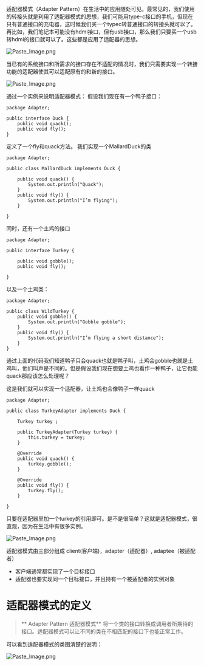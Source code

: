适配器模式（Adapter Pattern）在生活中的应用随处可见。最常见的，我们使用的转接头就是利用了适配器模式的思想，我们可能用type-c接口的手机，但现在只有普通接口的充电器，这时候我们买一个typec转普通接口的转接头就可以了。再比如，我们笔记本可能没有hdmi接口，但有usb接口，那么我们只要买一个usb转hdmi的接口就可以了。这些都是应用了适配器的思想。

![Paste_Image.png](http://upload-images.jianshu.io/upload_images/1234352-f6ef82b346159675.png?imageMogr2/auto-orient/strip%7CimageView2/2/w/1240)

当已有的系统接口和所需求的接口存在不适配的情况时，我们只需要实现一个转接功能的适配器使其可以适配原有的和新的接口。


![Paste_Image.png](http://upload-images.jianshu.io/upload_images/1234352-0a651b844669b436.png?imageMogr2/auto-orient/strip%7CimageView2/2/w/1240)

通过一个实例来说明适配器模式：
假设我们现在有一个鸭子接口：
```
package Adapter;

public interface Duck {
	public void quack();
	public void fly();
}
```
定义了一个fly和quack方法。
我们实现一个MallardDuck的类
```
package Adapter;

public class MallardDuck implements Duck {

	public void quack() {
		System.out.println("Quack");
	}
	public void fly() {
		System.out.println("I’m flying");
	}

}
```

同时，还有一个土鸡的接口
```
package Adapter;

public interface Turkey {
	
	public void gobble();
	public void fly();

}

```
以及一个土鸡类：
```
package Adapter;

public class WildTurkey {
	public void gobble() {
		System.out.println("Gobble gobble");
	}
	public void fly() {
		System.out.println("I’m flying a short distance");
	}
}

```
通过上面的代码我们知道鸭子只会quack也就是鸭子叫，土鸡会gobble也就是土鸡叫，他们叫声是不同的。但是假设我们现在想要土鸡也看作一种鸭子，让它也能quack那应该怎么处理呢？

这是我们就可以实现一个适配器，让土鸡也会像鸭子一样quack

```
package Adapter;

public class TurkeyAdapter implements Duck {
	
	Turkey turkey ;
	
	public TurkeyAdapter(Turkey turkey) {
		this.turkey = turkey;
	}
	
	@Override
	public void quack() {
		turkey.gobble();
	}

	@Override
	public void fly() {
		turkey.fly();
	}

}

```

只要在适配器里加一个turkey的引用即可。是不是很简单？这就是适配器模式，很直观，因为在生活中有很多实例。



![Paste_Image.png](http://upload-images.jianshu.io/upload_images/1234352-d567cd6540babc96.png?imageMogr2/auto-orient/strip%7CimageView2/2/w/1240)


适配器模式由三部分组成
client(客户端)，adapter（适配器）, adaptee（被适配者）
* 客户端通常都实现了一个目标接口
* 适配器也要实现同一个目标接口，并且持有一个被适配者的实例对象

# 适配器模式的定义

> ** Adapter Pattern 适配器模式** 将一个类的接口转换成调用者所期待的接口。适配器模式可以让不同的类在不相匹配的接口下也能正常工作。

可以看到适配器模式的类图清楚的说明：

![Paste_Image.png](http://upload-images.jianshu.io/upload_images/1234352-7a4333f2a946f274.png?imageMogr2/auto-orient/strip%7CimageView2/2/w/1240)
